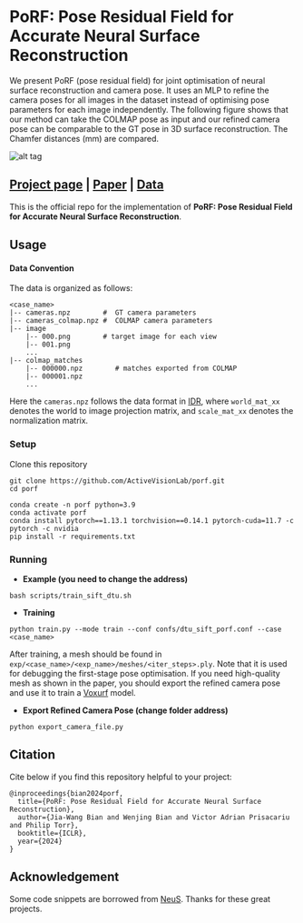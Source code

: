 # PoRF: Pose Residual Field for Accurate Neural Surface Reconstruction
We present PoRF (pose residual field) for joint optimisation of neural surface reconstruction and camera pose. It uses an MLP to refine the camera poses for all images in the dataset instead of optimising pose parameters for each image independently. The following figure shows that our method can take the COLMAP pose as input and our refined camera pose can be comparable to the GT pose in 3D surface reconstruction. The Chamfer distances (mm) are compared.


![alt tag](https://porf.active.vision/image/dtu_vis.png)



## [Project page](https://porf.active.vision/) |  [Paper](https://arxiv.org/abs/2310.07449) | [Data](https://1drv.ms/u/s!AiV6XqkxJHE2pme7CIkceyLGsng2?e=6qsnlt)
This is the official repo for the implementation of **PoRF: Pose Residual Field for Accurate Neural Surface Reconstruction**.

## Usage

#### Data Convention
The data is organized as follows:

```
<case_name>
|-- cameras.npz        #  GT camera parameters
|-- cameras_colmap.npz #  COLMAP camera parameters 
|-- image
    |-- 000.png        # target image for each view
    |-- 001.png
    ...
|-- colmap_matches
    |-- 000000.npz        # matches exported from COLMAP
    |-- 000001.npz
    ...
```

Here the `cameras.npz` follows the data format in [IDR](https://github.com/lioryariv/idr/blob/main/DATA_CONVENTION.md), where `world_mat_xx` denotes the world to image projection matrix, and `scale_mat_xx` denotes the normalization matrix.

### Setup

Clone this repository

```shell
git clone https://github.com/ActiveVisionLab/porf.git
cd porf

conda create -n porf python=3.9
conda activate porf
conda install pytorch==1.13.1 torchvision==0.14.1 pytorch-cuda=11.7 -c pytorch -c nvidia
pip install -r requirements.txt
```


### Running

- **Example (you need to change the address)**

```shell
bash scripts/train_sift_dtu.sh
```

- **Training**

```shell
python train.py --mode train --conf confs/dtu_sift_porf.conf --case <case_name>
```
After training, a mesh should be found in `exp/<case_name>/<exp_name>/meshes/<iter_steps>.ply`. Note that it is used for debugging the first-stage pose optimisation. If you need high-quality mesh as shown in the paper, you should export the refined camera pose and use it to train a [Voxurf](https://github.com/wutong16/Voxurf) model.


- **Export Refined Camera Pose (change folder address)**
```shell
python export_camera_file.py
```


## Citation

Cite below if you find this repository helpful to your project:

```
@inproceedings{bian2024porf, 
  title={PoRF: Pose Residual Field for Accurate Neural Surface Reconstruction}, 
  author={Jia-Wang Bian and Wenjing Bian and Victor Adrian Prisacariu and Philip Torr}, 
  booktitle={ICLR}, 
  year={2024}
}
```

## Acknowledgement

Some code snippets are borrowed from [NeuS](https://github.com/Totoro97/NeuS). Thanks for these great projects.
